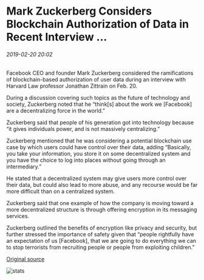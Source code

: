# Mark Zuckerberg Considers Blockchain Authorization of Data in Recent Interview ...

###### 2019-02-20 20:02

Facebook CEO and founder Mark Zuckerberg considered the ramifications of blockchain-based authorization of user data during an interview with Harvard Law professor Jonathan Zittrain on Feb. 20.

During a discussion covering such topics as the future of technology and society, Zuckerberg noted that he “think\[s\] about the work we \[Facebook\] are a decentralizing force in the world.”

Zuckerberg said that people of his generation got into technology because “it gives individuals power, and is not massively centralizing.”

Zuckerberg mentioned that he was considering a potential blockchain use case by which users could have control over their data, adding “Basically, you take your information, you store it on some decentralized system and you have the choice to log into places without going through an intermediary.”

He stated that a decentralized system may give users more control over their data, but could also lead to more abuse, and any recourse would be far more difficult than on a centralized system.

Zuckerberg said that one example of how the company is moving toward a more decentralized structure is through offering encryption in its messaging services.

Zuckerberg outlined the benefits of encryption like privacy and security, but further stressed the importance of safety given that “people rightfully have an expectation of us \[Facebook\], that we are going to do everything we can to stop terrorists from recruiting people or people from exploiting children.”

[Original source](https://cointelegraph.com/news/mark-zuckerberg-considers-blockchain-authorization-of-data-in-recent-interview)

![stats](https://c.statcounter.com/11760860/0/a89fa40b/1/ "stats")